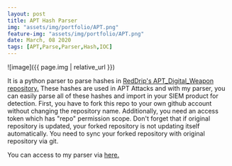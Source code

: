 ```yaml
---
layout: post
title: APT Hash Parser
img: "assets/img/portfolio/APT.png"
feature-img: "assets/img/portfolio/APT.png"
date: March, 08 2020
tags: [APT,Parse,Parser,Hash,IOC]
---
```


![image]({{ page.img | relative_url }})



It is a python parser to parse hashes in [RedDrip's APT_Digital_Weapon repository.][orig] These hashes are used in APT Attacks and with my parser, you can easily parse all of these hashes and import in your SIEM product for detection. First, you have to fork this repo to your own github account without changing the repository name. Additionally, you need an access token which has "repo" permission scope. Don't forget that if original repository is updated, your forked repository is not updating itself automatically. You need to sync your forked repository with original repository via git.

You can access to my parser via [here.][repo]


[orig]: https://github.com/RedDrip7/APT_Digital_Weapon/tree/master/
[repo]: https://github.com/batuhankutluca/Github-APT-Repo-Hash-Collector
